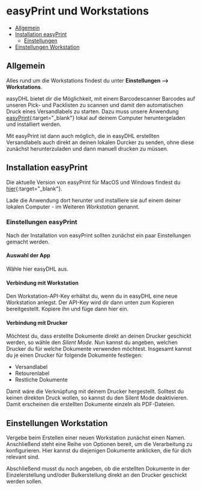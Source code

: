 # easyPrint und Workstations

-   [Allgemein](#general)
-   [Installation easyPrint](#easyprint-setup)
    -   [Einstellungen](#easyprint-settings)
-   [Einstellungen Workstation](#workstation-settings)

<a name="general"></a>

## Allgemein

Alles rund um die Workstations findest du unter **Einstellungen --> Workstations**.

easyDHL bietet dir die Möglichkeit, mit einem Barcodescanner Barcodes auf unseren Pick- und Packlisten zu scannen und damit den automatischen Druck eines Versandlabels zu starten. Dazu muss unsere Anwendung [easyPrint](https://github.com/by247apps/easyPrint-public?tab=readme-ov-file#downloads---latest-version){:target="\_blank"} lokal auf deinem Computer heruntergeladen und installiert werden.

Mit easyPrint ist dann auch möglich, die in easyDHL erstellten Versandlabels auch direkt an deinen lokalen Durcker zu senden, ohne diese zunächst herunterzuladen und dann manuell drucken zu müssen.

<a name="easyprint-setup"></a>

## Installation easyPrint

Die aktuelle Version von easyPrint für MacOS und Windows findest du [hier](https://github.com/by247apps/easyPrint-public?tab=readme-ov-file#downloads---latest-version){:target="\_blank"}.

Lade die Anwendung dort herunter und installiere sie auf einem deiner lokalen Computer - im Weiteren _Workstation_ genannt.

<a name="easyprint-settings"></a>

### Einstellungen easyPrint

Nach der Installation von easyPrint sollten zunächst ein paar Einstellungen gemacht werden.

#### Auswahl der App

Wähle hier easyDHL aus.

#### Verbindung mit Workstation

Den Workstation-API-Key erhältst du, wenn du in easyDHL eine neue Workstation anlegst. Der API-Key wird dir dann unten zum Kopieren bereitgestellt. Kopiere ihn und füge dann hier ein.

#### Verbindung mit Drucker

Möchtest du, dass erstellte Dokumente direkt an deinen Drucker geschickt werden, so wähle den _Silent Mode_. Nun kannst du angeben, welchen Drucker du für welche Dokumente verwenden möchtest. Insgesamt kannst du je einen Drucker für folgende Dokumente festlegen:

-   Versandlabel
-   Retourenlabel
-   Restliche Dokumente

Damit wäre die Verknüpfung mit deinem Drucker hergestellt. Solltest du keinen direkten Druck wollen, so kannst du den Silent Mode deaktivieren. Damit erscheinen die erstellten Dokumente einzeln als PDF-Dateien.

<a name="workstation-settings"></a>

## Einstellungen Workstation

Vergebe beim Erstellen einer neuen Workstation zunächst einen Namen. Anschließend steht eine Reihe von Optionen bereit, um die Verarbeitung zu konfigurieren. Hier kannst du diejenigen Dokumente anklicken, die für dich relevant sind.

Abschließend musst du noch angeben, ob die erstellten Dokumente in der Einzelerstellung und/oder Bulkerstellung direkt an den Drucker geschickt werden sollen.
